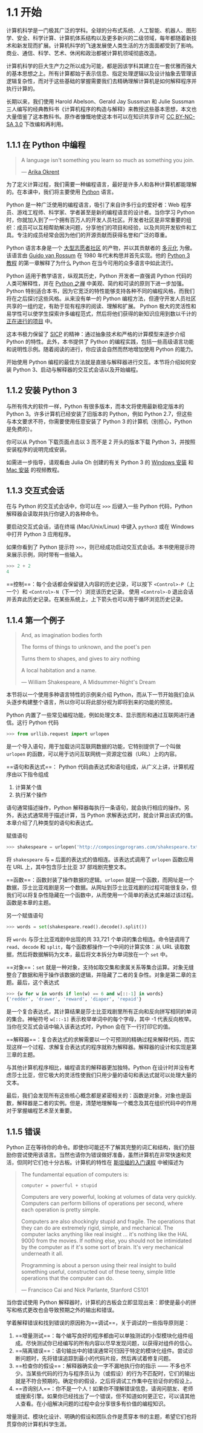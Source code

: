 # 1.1 开始

计算机科学是一门极其广泛的学科。全球的分布式系统、人工智能、机器人、图形学、安全、科学计算、计算机体系结构以及更多新兴的二级领域，每年都随着新技术和新发现而扩展。计算机科学的飞速发展使人类生活的方方面面都受到了影响。商业、通信、科学、艺术、休闲和政治都被计算机领域彻底改造。

计算机科学的巨大生产力之所以成为可能，都是因该学科其建立在一套优雅而强大的基本思想之上。所有计算都始于表示信息、指定处理逻辑以及设计抽象去管理该逻辑复杂性，而对于这些基础的掌握需要我们去精确理解计算机是如何解释程序并执行计算的。

长期以来，我们使用 Harold Abelson、Gerald Jay Sussman 和 Julie Sussman 三人编写的经典教科书《计算机程序的构造与解释》来教授这些基本思想，本文也大量借鉴了这本教科书。原作者慷慨地使这本书可以在知识共享许可 [CC BY-NC-SA 3.0](https://creativecommons.org/licenses/by-nc-sa/3.0/) 下改编和再利用。

## 1.1.1 在 Python 中编程

> A language isn't something you learn so much as something you join.
> 
> — [Arika Okrent](http://arikaokrent.com/)

为了定义计算过程，我们需要一种编程语言，最好是许多人和各种计算机都能理解的。在本课中，我们将主要使用 [Python](http://docs.python.org/py3k/) 语言。

Python 是一种广泛使用的编程语言，吸引了来自许多行业的爱好者：Web 程序员、游戏工程师、科学家、学者甚至是新的编程语言的设计者。当你学习 Python 时，你就加入到了一个拥有百万人的开发人员社区。开发者社区是非常重要的组织：成员可以互相帮助解决问题，分享他们的项目和经验，以及共同开发软件和工具。专注的成员经常会因为他们的开源贡献而获得名誉和广泛的尊重。

Python 语言本身是一个 [大型志愿者社区](http://www.python.org/psf/members/) 的产物，并以其贡献者的 [多元化](http://python.org/community/diversity/) 为傲。该语言由 [Guido van Rossum](http://en.wikipedia.org/wiki/Guido_van_Rossum) 在 1980 年代末构思并首先实现。他的 [Python 3 教程](http://docs.python.org/py3k/tutorial/appetite.html) 的第一章解释了为什么 Python 在当今可用的众多语言中如此流行。

Python 适用于教学语言，纵观其历史，Python 开发者一直强调 Python 代码的人类可解释性，并在 [Python 之禅](http://www.python.org/dev/peps/pep-0020/) 中美观、简约和可读的原则下进一步加强。Python 特别适合本书，因为它宽泛的特性能够支持各种不同的编程风格，而我们将在之后探讨这些风格。从来没有单一的 Python 编程方法，但遵守开发人员社区共享的一组约定，有助于现有程序的阅读、理解和扩展。 Python 极大的灵活性和易学性可以使学生探索许多编程范式，然后将他们获得的新知识应用到数以千计的 [正在进行的项目](http://pypi.python.org/pypi) 中。

这本书极力保留了 [SICP](http://mitpress.mit.edu/sicp) 的精神：通过抽象技术和严格的计算模型来逐步介绍 Python 的特性。此外，本书提供了 Python 的编程实践，包括一些高级语言功能和说明性示例。随着阅读的进行，你应该会自然而然地增加使用 Python 的能力。

开始使用 Python 编程的最佳方法就是直接与解释器进行交互。本节将介绍如何安装 Python 3、启动与解释器的交互式会话以及开始编程。

## 1.1.2 安装 Python 3

与所有伟大的软件一样，Python 有很多版本，而本文将使用最新稳定版本的 Python 3。许多计算机已经安装了旧版本的 Python，例如 Python 2.7，但这些与本文要求不符，你需要使用任意安装了 Python 3 的计算机（别担心，Python 是免费的）。

你可以从 Python 下载页面点击以 3 而不是 2 开头的版本下载 Python 3，并按照安装程序的说明完成安装。

如需进一步指导，请观看由 Julia Oh 创建的有关 Python 3 的 [Windows 安装](http://www.youtube.com/watch?v=54-wuFsPi0w) 和 [Mac 安装](http://www.youtube.com/watch?v=smHuBHxJdK8) 的视频教程。

## 1.1.3 交互式会话

在与 Python 的交互式会话中，你可以在 `>>>` 后键入一些 Python 代码，Python 解释器会读取并执行你键入的各种命令。

要启动交互式会话，请在终端 (Mac/Unix/Linux) 中键入 `python3` 或在 Windows 中打开 Python 3 应用程序。

如果你看到了 Python 提示符 `>>>`，则已经成功启动交互式会话。本书使用提示符来展示示例，同时带有一些输入。

```py
>>> 2 + 2
4
```

==控制==：每个会话都会保留键入内容的历史记录，可以按下 `<Control>-P`（上一个）和 `<Control>-N`（下一个）浏览该历史记录。 使用 `<Control>-D` 退出会话并丢弃此历史记录。在某些系统上，上下箭头也可以用于循环浏览历史记录。

## 1.1.4 第一个例子

> And, as imagination bodies forth
> 
> The forms of things to unknown, and the poet's pen
> 
> Turns them to shapes, and gives to airy nothing
> 
> A local habitation and a name.
> 
> — William Shakespeare, A Midsummer-Night's Dream

本节将以一个使用多种语言特性的示例来介绍 Python，而从下一节开始我们会从头逐步构建整个语言，所以你可以将此部分视为即将到来的功能的预览。

Python 内置了一些常见编程功能，例如处理文本、显示图形和通过互联网进行通信。这行 Python 代码

```py
>>> from urllib.request import urlopen
```

是一个导入语句，用于加载访问互联网数据的功能，它特别提供了一个叫做 `urlopen` 的函数，可以用于访问互联网统一资源定位器（URL）上的内容。

==语句和表达式==： Python 代码由表达式和语句组成，从广义上讲，计算机程序由以下指令组成

1. 计算某个值
2. 执行某个操作

语句通常描述操作，Python 解释器每执行一条语句，就会执行相应的操作。另外，表达式通常用于描述计算，当 Python 求解表达式时，就会计算出该式的值。本章介绍了几种类型的语句和表达式。

赋值语句

```py
>>> shakespeare = urlopen('http://composingprograms.com/shakespeare.txt')
```

将 `shakespeare` 与 `=` 后面的表达式的值相连。该表达式调用了 `urlopen` 函数应用在 URL 上，其中包含莎士比亚 37 部戏剧完整文本。

==函数==：函数封装了操作数据的逻辑。`urlopen` 就是一个函数，而网址是一个数据，莎士比亚戏剧是另一个数据。从网址到莎士比亚戏剧的过程可能很复杂，但我们可以将复杂性隐藏在一个函数中，从而使用一个简单的表达式来越过该过程。函数是本章的主题。

另一个赋值语句

```py
>>> words = set(shakespeare.read().decode().split())
```

将 `words`  与莎士比亚戏剧中出现的共 33,721 个单词的集合相连。命令链调用了 `read`、`decode` 和 `split`，每个函数都操作一个中间的计算实体：从 URL 读取数据，然后将数据解码为文本，最后将文本拆分为单词放在一个 `set` 中。

==对象==：`set` 就是一种对象，支持如取交集和隶属关系等集合运算。对象无缝整合了数据和用于操作该数据的逻辑，并隐藏了二者的复杂性。对象是第二章的主题。最后，这个表达式

```py
>>> {w for w in words if len(w) == 6 and w[::-1] in words}
{'redder', 'drawer', 'reward', 'diaper', 'repaid'}
```

是一个复合表达式，其计算结果是莎士比亚戏剧里所有正向和反向拼写相同的单词的集合。神秘符号 `w[::-1]` 表示枚举单词中的每个字母，其中 -1 代表反向枚举。当你在交互式会话中输入该表达式时，Python 会在下一行打印它的值。

==解释器==：复合表达式的求解需要以一个可预测的精确过程来解释代码，而实现这样一个过程、求解复合表达式的程序就称为解释器。解释器的设计和实现是第三章的主题。

与其他计算机程序相比，编程语言的解释器更加独特。Python 在设计时并没有考虑莎士比亚，但它极大的灵活性使我们只用少量的语句和表达式就可以处理大量的文本。

最后，我们会发现所有这些核心概念都是紧密相关的：函数是对象，对象也是函数，解释器是二者的实例。但是，清楚地理解每一个概念及其在组织代码中的作用对于掌握编程艺术至关重要。

## 1.1.5 错误

Python 正在等待你的命令。即使你可能还不了解其完整的词汇和结构，我们仍鼓励你尝试使用该语言。当然也请你为错误做好准备，虽然计算机在非常快速和灵活，但同时它们也十分古板。计算机的特性在 [斯坦福的入门课程](http://web.stanford.edu/class/cs101/code-1-introduction.html) 中被描述为

> The fundamental equation of computers is:
> 
> `computer = powerful + stupid`
> 
> Computers are very powerful, looking at volumes of data very quickly. Computers can perform billions of operations per second, where each operation is pretty simple.
> 
> Computers are also shockingly stupid and fragile. The operations that they can do are extremely rigid, simple, and mechanical. The computer lacks anything like real insight ... it's nothing like the HAL 9000 from the movies. If nothing else, you should not be intimidated by the computer as if it's some sort of brain. It's very mechanical underneath it all.
> 
> Programming is about a person using their real insight to build something useful, constructed out of these teeny, simple little operations that the computer can do.
> 
> — Francisco Cai and Nick Parlante, Stanford CS101


当你尝试使用 Python 解释器时，计算机的古板会立即显现出来：即使是最小的拼写和格式更改也会导致预期之外的输出和错误。

学着解释错误和找到错误的原因称为==调试==，关于调试的一些指导原则是：

1. ==增量测试==：每个编写良好的程序都由可以单独测试的小型模块化组件组成。尽快测试你已经编写的所有内容以尽早发现问题，以获得对组件的信心。
2. ==隔离错误==：语句输出中的错误通常可归因于特定的模块化组件。尝试诊断问题时，先将错误追踪到最小的代码片段，然后再试着修复问题。
3. ==检查你的假设==：解释器确实会一字不漏地执行你的指示 —— 不多也不少。当某些代码的行为与程序员认为（或假设）的行为不匹配时，它们的输出就是不符合预期的。确定你的假设，之后将调试工作集中在验证你的假设上。
4. ==咨询别人==：你不是一个人！如果你不理解错误信息，请询问朋友、老师或搜索引擎。如果你已经找出了一个错误，但不知道如何更正它，可以请其他人查看。在小组解决问题的过程中会分享很多有价值的编程知识。

增量测试、模块化设计、明确的假设和团队合作是贯穿本书的主题，希望它们也将贯穿你的计算机科学生涯。
